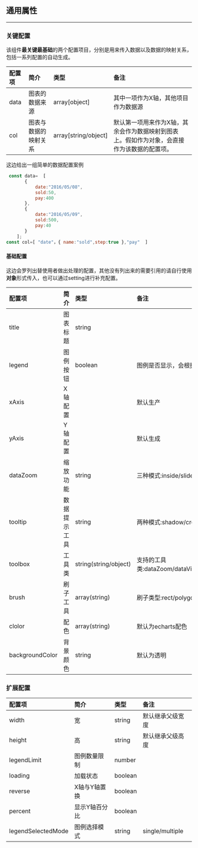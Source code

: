 ## 通用属性

---

### 关键配置

该组件**最关键最基础**的两个配置项目，分别是用来传入数据以及数据的映射关系，包括一系列配置的自动生成。

| 配置项 | 简介 | 类型 | 备注 |
| :--- | :--- | :--- | :--- |
| data | 图表的数据来源 | array\[object\] | 其中一项作为X轴，其他项目作为数据源 |
| col | 图表与数据的映射关系 | array\[string/object\] | 默认第一项用来作为X轴，其余会作为数据映射到图表上。假如作为对象，会直接作为该数据的配置项。 |

这边给出一组简单的数据配置案例

```js
 const data=  [
       {
           date:"2016/05/08",
           sold:50,
           pay:400
       },
       {
           date:"2016/05/09",
           sold:500,
           pay:40
       }
    ];
const col=[ "date"，{ name:"sold",step:true },"pay"  ]
```

#### 基础配置

这边会罗列出替使用者做出处理的配置，其他没有列出来的需要引用的请自行使用**对象**形式传入，也可以通过setting进行补充配置。

| 配置项 | 简介 | 类型 | 备注 |
| :--- | :--- | :--- | :--- |
| title | 图表标题 | string |  |
| legend | 图例按钮 | boolean | 图例是否显示，会根据col的数据自动生成 |
| xAxis | X轴配置 |  | 默认生产 |
| yAxis | Y轴配置 |  | 默认生成 |
| dataZoom | 缩放功能 | string | 三种模式:inside/slider/both |
| tooltip | 数据提示工具 | string | 两种模式:shadow/cross |
| toolbox | 工具类 | string\(string/object\) | 支持的工具类:dataZoom/dataViwer/magicType/restore/saveAsImage/brush |
| brush | 刷子工具 | array\(string\) | 刷子类型:rect/polygon/lineX/lineY/keep/clear |
| clolor | 配色 | array\(string\) | 默认为echarts配色 |
| backgroundColor | 背景颜色 | string | 默认为透明 |

### 扩展配置

| 配置项 | 简介 | 类型 | 备注 |
| :--- | :--- | :--- | :--- |
| width | 宽 | string | 默认继承父级宽度 |
| height | 高 | string | 默认继承父级高度 |
| legendLimit | 图例数量限制 | number |  |
| loading | 加载状态 | boolean |  |
| reverse | X轴与Y轴置换 | boolean |  |
| percent | 显示Y轴百分比 | boolean |  |
| legendSelectedMode | 图例选择模式 | string | single/multiple |



